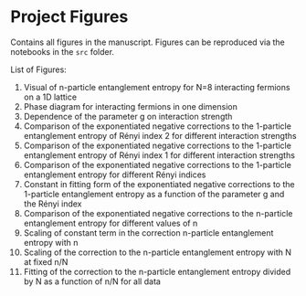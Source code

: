 # Project Figures

Contains all figures in the manuscript. Figures can be reproduced via the notebooks in the `src` folder.

List of Figures:
1. Visual of n-particle entanglement entropy for N=8 interacting fermions on a 1D lattice
2. Phase diagram for interacting fermions in one dimension
3. Dependence of the parameter g on interaction strength
4. Comparison of the exponentiated negative corrections to the 1-particle entanglement entropy of Rényi index 2 for different interaction strengths
5. Comparison of the exponentiated negative corrections to the 1-particle entanglement entropy of Rényi index 1 for different interaction strengths
6. Comparison of the exponentiated negative corrections to the 1-particle entanglement entropy for different Rényi indices
7. Constant in fitting form of the exponentiated negative corrections to the 1-particle entanglement entropy as a function of the parameter g and the Rényi index
8. Comparison of the exponentiated negative corrections to the n-particle entanglement entropy for different values of n
9. Scaling of constant term in the correction n-particle entanglement entropy with n
10. Scaling of the correction to the n-particle entanglement entropy with N at fixed n/N
11. Fitting of the correction to the n-particle entanglement entropy divided by N as a function of n/N for all data
 
